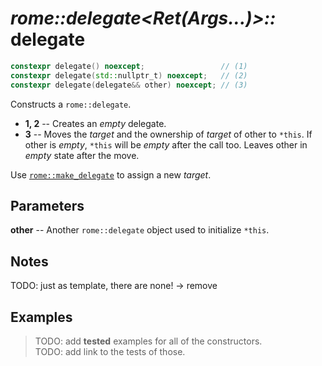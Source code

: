 # _rome::delegate<Ret(Args...)>::_ **delegate**

```cpp
constexpr delegate() noexcept;                 // (1)
constexpr delegate(std::nullptr_t) noexcept;   // (2)
constexpr delegate(delegate&& other) noexcept; // (3)
```

Constructs a `rome::delegate`.

- **1, 2** -- Creates an _empty_ delegate.
- **3** -- Moves the _target_ and the ownership of _target_ of other to `*this`. If other is _empty_, `*this` will be _empty_ after the call too. Leaves other in _empty_ state after the move.

Use [`rome::make_delegate`](../delegate/make_delegate.md) to assign a new _target_.

## Parameters

**other** -- Another `rome::delegate` object used to initialize `*this`.

## Notes

TODO: just as template, there are none! -> remove

## Examples

> TODO: add **tested** examples for all of the constructors.  
> TODO: add link to the tests of those.
